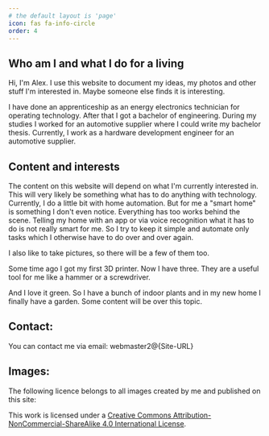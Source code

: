 ```yaml
---
# the default layout is 'page'
icon: fas fa-info-circle
order: 4
---
```


## Who am I and what I do for a living

Hi, I'm Alex. I use this website to document my ideas, my photos and other stuff I'm interested in.
Maybe someone else finds it is interesting.

I have done an apprenticeship as an energy electronics technician for operating technology.
After that I got a bachelor of engineering.
During my studies I worked for an automotive supplier where I could write my bachelor thesis.
Currently, I work as a hardware development engineer for an automotive supplier.

## Content and interests

The content on this website will depend on what I'm currently interested in.
This will very likely be something what has to do anything with technology.
Currently, I do a little bit with home automation.
But for me a "smart home" is something I don't even notice.
Everything has too works behind the scene.
Telling my home with an app or via voice recognition what it has to do is not really smart for me.
So I try to keep it simple and automate only tasks which I otherwise have to do over and over again.

I also like to take pictures, so there will be a few of them too.

Some time ago I got my first 3D printer.
Now I have three.
They are a useful tool for me like a hammer or a screwdriver.

And I love it green.
So I have a bunch of indoor plants and in my new home I finally have a garden.
Some content will be over this topic.

## Contact:

You can contact me via email:
webmaster2@{Site-URL}

## Images:

The following licence belongs to all images created by me and published on this site:

This work is licensed under a [Creative Commons Attribution-NonCommercial-ShareAlike 4.0 International License](https://creativecommons.org/licenses/by-nc-sa/4.0/?ref=chooser-v1).
